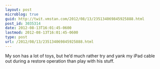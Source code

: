 ```yaml
---
layout: post
microblog: true
guid: http://twit.vmstan.com/2012/08/13/235134069845925888.html
post_id: 3035314
date: 2012-08-13T16:01:45-0600
lastmod: 2012-08-13T16:01:45-0600
type: post
url: /2012/08/13/235134069845925888.html
---
```

My son has a lot of toys, but he’d much rather try and yank my iPad cable out during a restore operation than play with his stuff.
